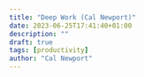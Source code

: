 ```yaml
---
title: "Deep Work (Cal Newport)"
date: 2023-06-25T17:41:40+01:00
description: ""
draft: true
tags: [productivity]
author: "Cal Newport"
---
```



